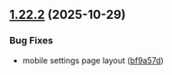 ## [1.22.2](https://github.com/strumok-app/strumok/compare/v1.22.1...v1.22.2) (2025-10-29)


### Bug Fixes

* mobile settings page layout ([bf9a57d](https://github.com/strumok-app/strumok/commit/bf9a57d9a500858a680e27667106752cf6a993a5))



